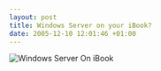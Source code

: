 ```yaml
--- 
layout: post
title: Windows Server on your iBook?
date: 2005-12-10 12:01:46 +01:00
---
```

![Windows Server On iBook](http://blog.dfile.nl/wp-content/uploads/windows_server_on_ibook.jpg)
